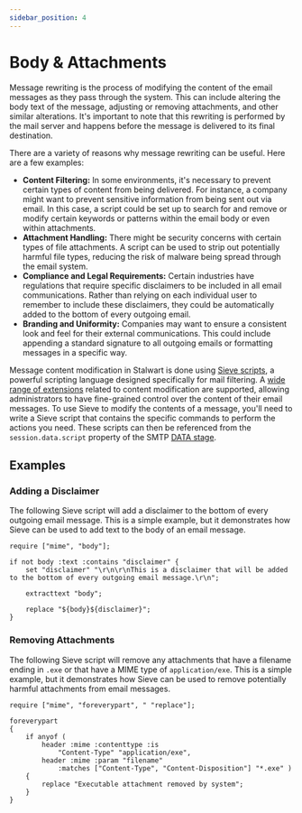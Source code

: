 ```yaml
---
sidebar_position: 4
---
```


# Body & Attachments

Message rewriting is the process of modifying the content of the email messages as they pass through the system. This can include altering the body text of the message, adjusting or removing attachments, and other similar alterations. It's important to note that this rewriting is performed by the mail server and happens before the message is delivered to its final destination.

There are a variety of reasons why message rewriting can be useful. Here are a few examples:

- **Content Filtering:** In some environments, it's necessary to prevent certain types of content from being delivered. For instance, a company might want to prevent sensitive information from being sent out via email. In this case, a script could be set up to search for and remove or modify certain keywords or patterns within the email body or even within attachments.
- **Attachment Handling:** There might be security concerns with certain types of file attachments. A script can be used to strip out potentially harmful file types, reducing the risk of malware being spread through the email system.
- **Compliance and Legal Requirements:** Certain industries have regulations that require specific disclaimers to be included in all email communications. Rather than relying on each individual user to remember to include these disclaimers, they could be automatically added to the bottom of every outgoing email.
- **Branding and Uniformity:** Companies may want to ensure a consistent look and feel for their external communications. This could include appending a standard signature to all outgoing emails or formatting messages in a specific way.

Message content modification in Stalwart is done using [Sieve scripts](/docs/sieve/overview), a powerful scripting language designed specifically for mail filtering. A [wide range of extensions](/docs/development/rfcs#sieve) related to content modification are supported, allowing administrators to have fine-grained control over the content of their email messages. To use Sieve to modify the contents of a message, you'll need to write a Sieve script that contains the specific commands to perform the actions you need. These scripts can then be referenced from the `session.data.script` property of the SMTP [DATA stage](/docs/mta/inbound/data#sieve).

## Examples

### Adding a Disclaimer

The following Sieve script will add a disclaimer to the bottom of every outgoing email message. This is a simple example, but it demonstrates how Sieve can be used to add text to the body of an email message.

```sieve
require ["mime", "body"];

if not body :text :contains "disclaimer" {
    set "disclaimer" "\r\n\r\nThis is a disclaimer that will be added to the bottom of every outgoing email message.\r\n";

    extracttext "body";

    replace "${body}${disclaimer}";
}
```


### Removing Attachments

The following Sieve script will remove any attachments that have a filename ending in `.exe` or that have a MIME type of `application/exe`. This is a simple example, but it demonstrates how Sieve can be used to remove potentially harmful attachments from email messages.

```sieve
require ["mime", "foreverypart", " "replace"];

foreverypart
{
    if anyof (
        header :mime :contenttype :is
            "Content-Type" "application/exe",
        header :mime :param "filename"
            :matches ["Content-Type", "Content-Disposition"] "*.exe" )
    {
        replace "Executable attachment removed by system";
    }
}
```